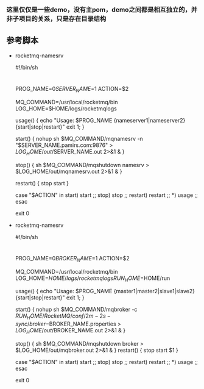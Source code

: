 ### 这里仅仅是一些demo，没有主pom，demo之间都是相互独立的，并非子项目的关系，只是存在目录结构

## 参考脚本
* rocketmq-namesrv 


    #!/bin/sh
    #
    
    PROG_NAME=$0
    SERVER_NAME=$1
    ACTION=$2
    
    MQ_COMMAND=/usr/local/rocketmq/bin
    LOG_HOME=$HOME/logs/rocketmqlogs
    
    usage() {
        echo "Usage: $PROG_NAME {nameserver1|nameserver2} {start|stop|restart}"
        exit 1;
    }
    
    start() {
        nohup sh $MQ_COMMAND/mqnamesrv -n "$SERVER_NAME.pamirs.com:9876"  > $LOG_HOME/out/$SERVER_NAME.out 2>&1 &
    }
    
    stop() {
        sh $MQ_COMMAND/mqshutdown namesrv > $LOG_HOME/out/mqnamesrv.out 2>&1 &
    }
    
    restart() {
        stop
        start
    }
    
    case "$ACTION" in
      start)
        start
      ;;
      stop)
        stop
      ;;
      restart)
        restart
      ;;
      *)
        usage
      ;;
    esac
    
    exit 0


* rocketmq-namesrv


    #!/bin/sh
    #
    
    PROG_NAME=$0
    BROKER_NAME=$1
    ACTION=$2
    
    MQ_COMMAND=/usr/local/rocketmq/bin
    LOG_HOME=$HOME/logs/rocketmqlogs
    RUN_HOME=$HOME/run
    
    usage() {
        echo "Usage: $PROG_NAME {master1|master2|slave1|slave2} {start|stop|restart}"
        exit 1;
    }
    
    start() {
        nohup sh $MQ_COMMAND/mqbroker -c $RUN_HOME/RocketMQ/conf/2m-2s-sync/broker-$BROKER_NAME.properties > $LOG_HOME/out/$BROKER_NAME.out 2>&1 &
    }
    
    stop() {
        sh $MQ_COMMAND/mqshutdown broker > $LOG_HOME/out/mqbroker.out 2>&1 &
    }
    restart() {
        stop
        start $1
    }
    
    case "$ACTION" in
      start)
        start
      ;;
      stop)
        stop
      ;;
      restart)
        restart
      ;;
      *)
        usage
      ;;
    esac
    
    exit 0
